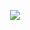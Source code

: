 <p  align="center">

<img  src="https://github.com/Open-Core-Initiative/sturdynet-openwrt-sdk/assets/41849970/1609abaa-e0b7-453c-944e-23740f3c25d5">

</p>